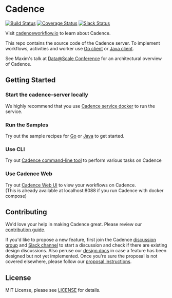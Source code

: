 # Cadence 
[![Build Status](https://badge.buildkite.com/159887afd42000f11126f85237317d4090de97b26c287ebc40.svg?theme=github&branch=master)](https://buildkite.com/uberopensource/cadence-server) 
[![Coverage Status](https://coveralls.io/repos/github/uber/cadence/badge.svg)](https://coveralls.io/github/uber/cadence)
[![Slack Status](https://img.shields.io/badge/slack-join_chat-white.svg?logo=slack&style=social)](https://app.slack.com/team/UFQ98VD0T)

Visit [cadenceworkflow.io](https://cadenceworkflow.io) to learn about Cadence.

This repo contains the source code of the Cadence server. To implement workflows, activities and worker use [Go client](https://github.com/uber-go/cadence-client) or [Java client](https://github.com/uber-java/cadence-client).

See Maxim's talk at [Data@Scale Conference](https://atscaleconference.com/videos/cadence-microservice-architecture-beyond-requestreply) for an architectural overview of Cadence.

## Getting Started

### Start the cadence-server locally

We highly recommend that you use [Cadence service docker](docker/README.md) to run the service.

### Run the Samples

Try out the sample recipes for [Go](https://github.com/uber-common/cadence-samples) or [Java](https://github.com/uber/cadence-java-samples) to get started.

### Use CLI

Try out [Cadence command-line tool](tools/cli/README.md) to perform various tasks on Cadence

### Use Cadence Web

Try out [Cadence Web UI](https://github.com/uber/cadence-web) to view your workflows on Cadence.  
(This is already available at localhost:8088 if you run Cadence with docker compose)

## Contributing

We'd love your help in making Cadence great. Please review our [contribution guide](CONTRIBUTING.md).

If you'd like to propose a new feature, first join the Cadence [discussion group](https://groups.google.com/d/forum/cadence-discussion) and [Slack channel](https://join.slack.com/t/uber-cadence/shared_invite/enQtNDczNTgxMjYxNDEzLTQyYjcxZDM2YTIxMTZkMzQ0NjgxYmI3OWY5ODhiOTliM2I5MzA4NTM4MjU4YzgzZDkwNGEzOTUzNTBlNDk3Yjc) to start a discussion and check if there are existing design discussions. Also peruse our [design docs](docs/design/index.md) in case a feature has been designed but not yet implemented. Once you're sure the proposal is not covered elsewhere, please follow our [proposal instructions](PROPOSALS.md).

## License

MIT License, please see [LICENSE](https://github.com/uber/cadence/blob/master/LICENSE) for details.

